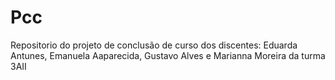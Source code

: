 # Pcc
Repositorio do projeto de conclusão de curso dos discentes: Eduarda Antunes, Emanuela Aaparecida, Gustavo Alves e Marianna Moreira da turma 3AII
